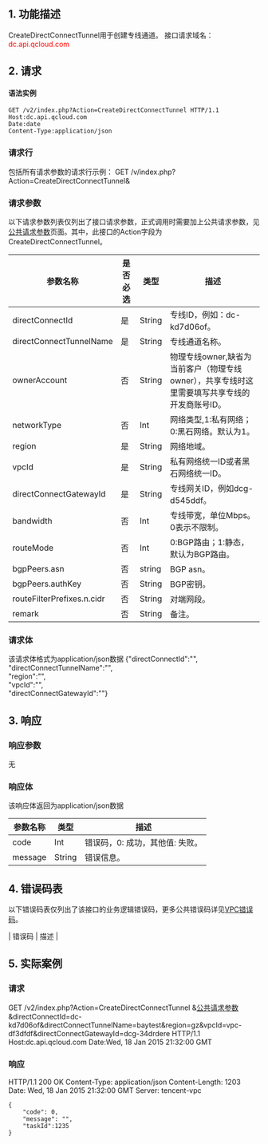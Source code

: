## 1. 功能描述
 
CreateDirectConnectTunnel用于创建专线通道。
接口请求域名：<font style="color:red">dc.api.qcloud.com</font> 


## 2. 请求
#### 语法实例
```http
GET /v2/index.php?Action=CreateDirectConnectTunnel HTTP/1.1
Host:dc.api.qcloud.com
Date:date
Content-Type:application/json
```
### 请求行
包括所有请求参数的请求行示例：
GET /v/index.php?Action=CreateDirectConnectTunnel&
### 请求参数
以下请求参数列表仅列出了接口请求参数，正式调用时需要加上公共请求参数，见<a href="/doc/api/372/4153" title="公共请求参数">公共请求参数</a>页面。其中，此接口的Action字段为CreateDirectConnectTunnel。

| 参数名称 | 是否必选  | 类型 | 描述 |
|---------|---------|---------|---------|
| directConnectId | 是 | String | 专线ID，例如：dc-kd7d06of。 | 
| directConnectTunnelName | 是 | String | 专线通道名称。 | 
| ownerAccount | 否 | String | 物理专线owner,缺省为当前客户（物理专线owner），共享专线时这里需要填写共享专线的开发商账号ID。|
| networkType | 否 | Int | 网络类型,1:私有网络；0:黑石网络。默认为1。|
| region | 是 | String | 网络地域。|
| vpcId | 是 | String | 私有网络统一ID或者黑石网络统一ID。 |
| directConnectGatewayId | 是 | String |专线网关ID，例如dcg-d545ddf。 |
| bandwidth | 否 | Int | 专线带宽，单位Mbps。0表示不限制。|
| routeMode | 否 | Int | 0:BGP路由；1:静态，默认为BGP路由。|
| bgpPeers.asn | 否 | string | BGP asn。 |
| bgpPeers.authKey | 否 | String | BGP密钥。|
| routeFilterPrefixes.n.cidr | 否 | String | 对端网段。|
| remark | 否 | String | 备注。|

### 请求体
该请求体格式为application/json数据
{"directConnectId":"",  
"directConnectTunnelName":"",  
"region":"",  
"vpcId":"",  
"directConnectGatewayId":""}

## 3. 响应

### 响应参数
无

### 响应体
该响应体返回为application/json数据


| 参数名称 | 类型 | 描述|
|---------|---------|---------|
| code| Int | 错误码，0: 成功，其他值: 失败。 |
| message |  String | 错误信息。 |


## 4. 错误码表
以下错误码表仅列出了该接口的业务逻辑错误码，更多公共错误码详见<a href="https://www.qcloud.com/doc/api/245/4924" title="VPC错误码">VPC错误码</a>。
 
| 错误码 | 描述 |


## 5. 实际案例 
### 请求
GET /v2/index.php?Action=CreateDirectConnectTunnel &[公共请求参数](https://cloud.tencent.com/doc/api/229/6976)&directConnectId=dc-kd7d06of&directConnectTunnelName=baytest&region=gz&vpcId=vpc-df3dfdf&directConnectGatewayId=dcg-34drdere HTTP/1.1
Host:dc.api.qcloud.com
Date:Wed, 18 Jan 2015 21:32:00 GMT


### 响应
HTTP/1.1 200 OK
Content-Type: application/json
Content-Length: 1203
Date: Wed, 18 Jan 2015 21:32:00 GMT
Server: tencent-vpc
```
{
    "code": 0,
    "message": "",
    "taskId":1235
}
```

